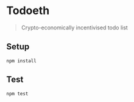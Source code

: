 # Todoeth

> Crypto-economically incentivised todo list

## Setup
```
npm install
```

## Test
```
npm test
```
